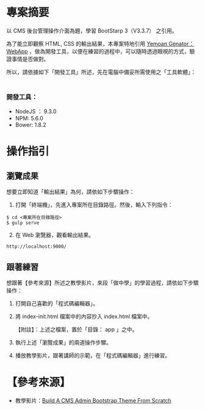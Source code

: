 # 專案摘要

以 CMS 後台管理操作介面為題，學習 BootStarp 3（V3.3.7） 之引用。

為了能立即觀察 HTML, CSS 的輸出結果，本專案特地引用 [Yemoan Genator： WebApp](https://github.com/yeoman/generator-webapp#readme) 
，做為開發工具，以便在練習的過程中，可以隨時透過眼視的方式，驗證事情是否做對。

所以，請依據如下「開發工具」所述，先在電腦中備妥所需使用之「工具軟體」：  　

### 開發工具： 
 
 - NodeJS ： 9.3.0
 - NPM: 5.6.0
 - Bower: 1.8.2
  

# 操作指引

## 瀏覽成果

想要立即知道「輸出結果」為何，請依如下步驟操作：

 1. 打開「終端機」，先進入專案所在目錄路徑。然後，輸入下列指令：
 
 ```
 $ cd <專案所在目錄路徑>
 $ gulp serve
 ```
 
 2. 在 Web 瀏覽器，觀看輸出結果。
 
 ```
 http://localhost:9000/
 ```

## 跟著練習

想跟著【參考來源】所述之教學影片，來段「做中學」的學習過程，請依如下步驟操作：

 1. 打開自己喜歡的「程式碼編輯器」。
 
 2. 將 index-init.html 檔案中的內容抄入 index.html 檔案中。
 
    【附註】：上述之檔案，置於「目錄： app 」之中。
 
 3. 執行上述「瀏覽成果」的兩道操作步驟。
 
 4. 播放教學影片，跟著講師的示範，在「程式碼編輯器」進行練習。

 
# 【參考來源】

 - 教學影片：[Build A CMS Admin Bootstrap Theme From Scratch](https://www.youtube.com/watch?v=pXbEcGUtHgo)
